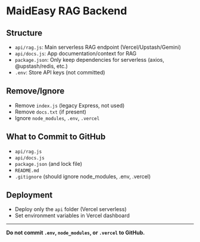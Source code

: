 # MaidEasy RAG Backend

## Structure
- `api/rag.js`: Main serverless RAG endpoint (Vercel/Upstash/Gemini)
- `api/docs.js`: App documentation/context for RAG
- `package.json`: Only keep dependencies for serverless (axios, @upstash/redis, etc.)
- `.env`: Store API keys (not committed)

## Remove/Ignore
- Remove `index.js` (legacy Express, not used)
- Remove `docs.txt` (if present)
- Ignore `node_modules`, `.env`, `.vercel`

## What to Commit to GitHub
- `api/rag.js`
- `api/docs.js`
- `package.json` (and lock file)
- `README.md`
- `.gitignore` (should ignore node_modules, .env, .vercel)

## Deployment
- Deploy only the `api` folder (Vercel serverless)
- Set environment variables in Vercel dashboard

---

**Do not commit `.env`, `node_modules`, or `.vercel` to GitHub.**
